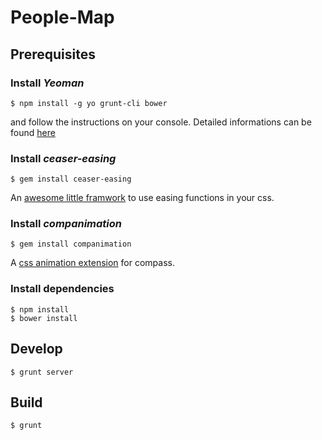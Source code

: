 People-Map
==========

## Prerequisites  

### Install *Yeoman* 

    $ npm install -g yo grunt-cli bower
    
and follow the instructions on your console. Detailed informations can be found 
[here](https://github.com/yeoman/yeoman/wiki/Getting-started-with-1.0)

### Install *ceaser-easing*

    $ gem install ceaser-easing
    
An [awesome little framwork](https://github.com/jhardy/compass-ceaser-easing) to use easing functions in your css.


### Install *companimation*

    $ gem install companimation
    
A [css animation extension](http://mikefowler.me/companimation/) for compass.

### Install dependencies

    $ npm install
    $ bower install
## Develop

    $ grunt server
    
## Build

    $ grunt
